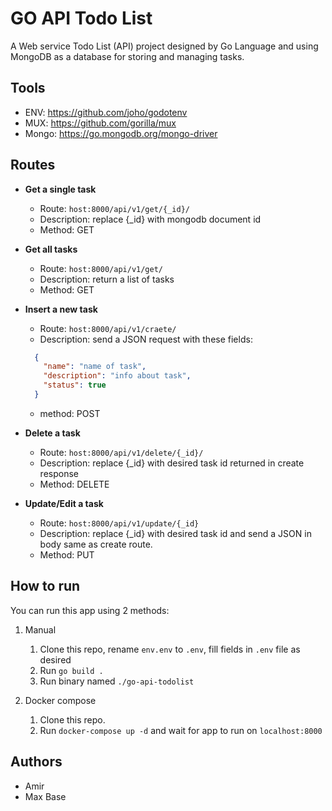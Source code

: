 # GO API Todo List

A Web service Todo List (API) project designed by Go Language and using MongoDB as a database for storing and managing tasks.

## Tools

- ENV: https://github.com/joho/godotenv
- MUX: https://github.com/gorilla/mux
- Mongo: https://go.mongodb.org/mongo-driver

## Routes

- **Get a single task**
  - Route: `host:8000/api/v1/get/{_id}/`
  - Description: replace {_id} with mongodb document id
  - Method: GET

- **Get all tasks**
  - Route: `host:8000/api/v1/get/`
  - Description: return a list of tasks
  - Method: GET

- **Insert a new task**
  - Route: `host:8000/api/v1/craete/`
  - Description: send a JSON request with these fields:
  ```json
    {
      "name": "name of task",
      "description": "info about task",
      "status": true
    }
  ```
  - method: POST

- **Delete a task**
  - Route: `host:8000/api/v1/delete/{_id}/`
  - Description: replace {_id} with desired task id returned in create response
  - Method: DELETE

- **Update/Edit a task**
  - Route: `host:8000/api/v1/update/{_id}`
  - Description: replace {_id} with desired task id and send a JSON in body same as create route.
  - Method: PUT

## How to run

You can run this app using 2 methods:

1. Manual
    1. Clone this repo, rename `env.env` to `.env`, fill fields in `.env` file as desired
    2. Run `go build .`
    3. Run binary named `./go-api-todolist`
 
2. Docker compose 
    1. Clone this repo.
    2. Run `docker-compose up -d` and wait for app to run on `localhost:8000`

## Authors

- Amir
- Max Base
